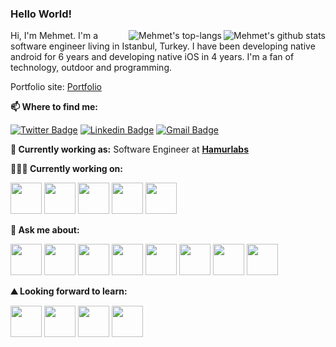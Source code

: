 
### Hello World!  
<div>
<a href="https://github-readme-stats.vercel.app/api?username=ozzmhmt&show_icons=true&line_height=30&theme=cobalt">
    <img align="right" src="https://github-readme-stats.vercel.app/api?username=ozzmhmt&show_icons=true&line_height=30&theme=cobalt" alt="Mehmet's github stats" />
</a>
<a href="https://github-readme-stats.vercel.app/api/top-langs/?username=ozzmhmt&line_height=30&theme=cobalt">
    <img align="right" src="https://github-readme-stats.vercel.app/api/top-langs/?username=ozzmhmt&line_height=30&theme=cobalt" alt="Mehmet's top-langs" />
</a>
</div>


Hi, I'm Mehmet. I'm a software engineer living in Istanbul, Turkey.  I have been developing native android for 6 years and developing native iOS in 4 years. I'm a fan of technology, outdoor and programming. 

Portfolio site: [Portfolio](https://ozzmhmt.github.io/)


**📫 Where to find me:** 

[![Twitter Badge](https://img.shields.io/badge/-@ozzmhmt-1ca0f1?style=flat-square&labelColor=1ca0f1&logo=twitter&logoColor=white&link=https://twitter.com/ozzmhmt)](https://twitter.com/ozzmhmt) [![Linkedin Badge](https://img.shields.io/badge/-ozzmehmet-blue?style=flat-square&logo=Linkedin&logoColor=white&link=https://www.linkedin.com/in/ozzmehmet/)](https://www.linkedin.com/in/ozzmehmet/) 
[![Gmail Badge](https://img.shields.io/badge/-ozzmehmet92@gmail.com-c14438?style=flat-square&logo=Gmail&logoColor=white&link=mailto:isen.ozzmehmet92@gmail.com)](mailto:ozzmehmet92@gmail.com)


**💼 Currently working as:** Software Engineer at <a href="http://www.hamurlabs.com/" target="_blank"><b>Hamurlabs</b></a>

**👨🏻‍💻 Currently working on:** 

<code><a href="https://www.apple.com/swift/" target="_blank"><img height="50" src="https://www.vectorlogo.zone/logos/swift/swift-ar21.svg"></a></code>
<code><a href="https://www.apple.com/" target="_blank"><img height="50" src="https://www.vectorlogo.zone/logos/apple_xcode/apple_xcode-ar21.svg"></a></code>
<code><a href="https://www.android.com/" target="_blank"><img height="50" src="https://www.vectorlogo.zone/logos/android/android-ar21.svg"></a></code>
<code><a href="https://firebase.google.com/" target="_blank"><img height="50" src="https://www.vectorlogo.zone/logos/firebase/firebase-ar21.svg"></a></code>
<code><a href="https://www.java.com/" target="_blank"><img height="50" src="https://www.vectorlogo.zone/logos/java/java-ar21.svg"></a></code>

**💬 Ask me about:** 


<code><a href="https://www.apple.com/swift/" target="_blank"><img height="50" src="https://www.vectorlogo.zone/logos/swift/swift-ar21.svg"></a></code>
<code><a href="https://www.apple.com/" target="_blank"><img height="50" src="https://www.vectorlogo.zone/logos/apple_xcode/apple_xcode-ar21.svg"></a></code>
<code><a href="https://www.android.com/" target="_blank"><img height="50" src="https://www.vectorlogo.zone/logos/android/android-ar21.svg"></a></code>
<code><a href="https://firebase.google.com/" target="_blank"><img height="50" src="https://www.vectorlogo.zone/logos/firebase/firebase-ar21.svg"></a></code>
<code><a href="https://www.java.com/" target="_blank"><img height="50" src="https://www.vectorlogo.zone/logos/java/java-ar21.svg"></a></code>
<code><a href="https://www.linux.org/" target="_blank"><img height="50" src="https://www.vectorlogo.zone/logos/linux/linux-ar21.svg"></a></code>
<code><a href="https://www.python.org/" target="_blank"><img height="50" src="https://www.vectorlogo.zone/logos/python/python-ar21.svg"></a></code>
<code><a href="https://git-scm.com//" target="_blank"><img height="50" src="https://www.vectorlogo.zone/logos/git-scm/git-scm-ar21.svg"></a></code>



**⛰ Looking forward to learn:** 

<code><a href="https://flutter.dev/" target="_blank"><img height="50" src="https://www.vectorlogo.zone/logos/flutterio/flutterio-ar21.svg"></a></code>
<code><a href="https://nodejs.org/" target="_blank"><img height="50" src="https://www.vectorlogo.zone/logos/nodejs/nodejs-ar21.svg"></a></code>
<code><a href="https://www.mongodb.com/" target="_blank"><img height="50" src="https://www.vectorlogo.zone/logos/mongodb/mongodb-ar21.svg"></a></code>
<code><a href="https://www.json.org/" target="_blank"><img height="50" src="https://www.vectorlogo.zone/logos/json/json-ar21.svg"></a></code>


<!--
**ozzmhmt/ozzmhmt** is a ✨ _special_ ✨ repository because its `README.md` (this file) appears on your GitHub profile.

Here are some ideas to get you started:

- 🔭 I’m currently working on ...
- 🌱 I’m currently learning ...
- 👯 I’m looking to collaborate on ...
- 🤔 I’m looking for help with ...
- 💬 Ask me about ...
- 📫 How to reach me: ...
- 😄 Pronouns: ...
- ⚡ Fun fact: ...
-->
